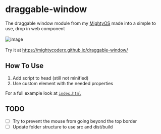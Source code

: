 # draggable-window
The draggable window module from my [MightyOS](https://mightycoderx.github.io/MightyOS/) made into a simple to use, drop in web component
<br>
<br>
![image](https://user-images.githubusercontent.com/36588044/198869837-dc7f4d67-39f8-4230-8942-722e24392c66.png)
<br>
<br>
Try it at https://mightycoderx.github.io/draggable-window/

## How To Use
1. Add script to head (still not minified)
1. Use custom element with the needed properties

For a full example look at [`index.html`](./index.html)

## TODO
- [ ] Try to prevent the mouse from going beyond the top border
- [ ] Update folder structure to use src and dist/build

